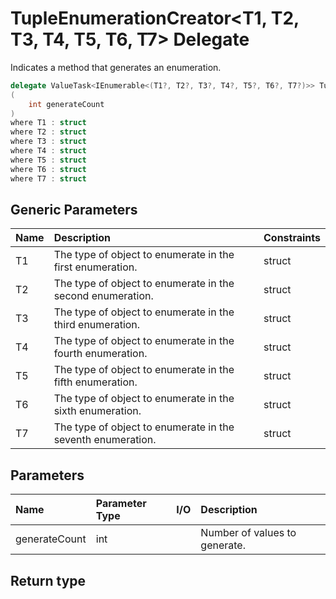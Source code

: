 ﻿


# TupleEnumerationCreator&lt;T1, T2, T3, T4, T5, T6, T7&gt; Delegate



Indicates a method that generates an enumeration.


```c#
delegate ValueTask<IEnumerable<(T1?, T2?, T3?, T4?, T5?, T6?, T7?)>> TupleEnumerationCreator<T1, T2, T3, T4, T5, T6, T7>
(
	int generateCount
)
where T1 : struct
where T2 : struct
where T3 : struct
where T4 : struct
where T5 : struct
where T6 : struct
where T7 : struct
```



## Generic Parameters
|Name|Description|Constraints|
|:--|:--|:--|
| T1 | The type of object to enumerate in the first enumeration. | struct |
| T2 | The type of object to enumerate in the second enumeration. | struct |
| T3 | The type of object to enumerate in the third enumeration. | struct |
| T4 | The type of object to enumerate in the fourth enumeration. | struct |
| T5 | The type of object to enumerate in the fifth enumeration. | struct |
| T6 | The type of object to enumerate in the sixth enumeration. | struct |
| T7 | The type of object to enumerate in the seventh enumeration. | struct |









## Parameters
|Name|Parameter Type|I/O|Description|
|:--|:--|:-:|:--|
| generateCount | int |  | Number of values to generate. |
## Return type

